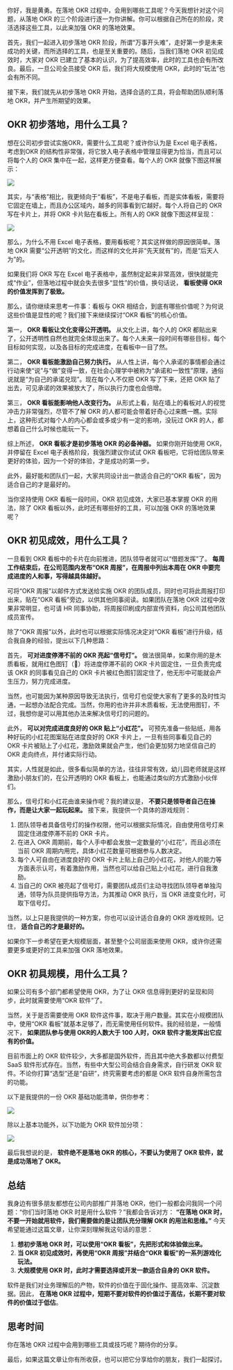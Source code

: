 你好，我是黄勇。在落地 OKR 过程中，会用到哪些工具呢？今天我想针对这个问题，从落地 OKR 的三个阶段进行逐一为你讲解。你可以根据自己所在的阶段，灵活选择这些工具，以此来加强 OKR 的落地效果。

首先，我们一起进入初步落地 OKR 阶段，所谓“万事开头难”，走好第一步是未来成功的关键，而所选择的工具，也是至关重要的。随后，当我们落地 OKR 初见成效时，大家对 OKR 已建立了基本的认识，为了提高效率，此时的工具也会有所改良。最后，一旦公司全员接受 OKR 后，我们将大规模使用 OKR，此时的“玩法”也会有所不同。

接下来，我们就先从初步落地 OKR 开始，选择合适的工具，将会帮助团队顺利落地 OKR，并产生所期望的效果。

## OKR 初步落地，用什么工具？

想在公司初步尝试实施OKR，需要什么工具呢？或许你认为是 Excel 电子表格，考虑到OKR 的结构性非常强，将它放入电子表格中管理显得更为恰当，而且可以将每个人的 OKR 集中在一起，这样更方便查看。每个人的 OKR 就像下图这样展示：

![](https://static001.geekbang.org/resource/image/33/37/33c85a9fa0949e410c381312e18a3537.png?wh=1828*574)

其实，与“表格”相比，我更倾向于“看板”，不是电子看板，而是实体看板，需要将它固定在墙上，而且办公区域内，越多的同事看到它越好。每个人将自己的 OKR 写在卡片上，并将 OKR 卡片贴在看板上。所有人的 OKR 就像下图这样呈现：

![](https://static001.geekbang.org/resource/image/42/be/42f57a8e03130e052ad6177361ac5dbe.png?wh=2080*848)

那么，为什么不用 Excel 电子表格，要用看板呢？其实这样做的原因很简单。落地 OKR 需要“公开透明”的文化，而这样的文化并非“先天就有”的，而是“后天人为”的。

如果我们将 OKR 写在 Excel 电子表格中，虽然制定起来非常高效，很快就能完成“作业”，但落地过程中就会失去很多“显性”的价值，换句话说， **看板使得 OKR 的价值发挥到了极致。**

那么，请你继续来思考一件事：看板与 OKR 相结合，到底有哪些价值呢？为何说这些价值是显性的呢？我们接下来继续探讨“OKR 看板”的核心价值。

第一， **OKR 看板让文化变得公开透明。** 从文化上讲，每个人的 OKR 都贴出来了，公开透明性自然也就完全体现出来了。每个人未来一段时间有哪些目标，每个目标如何实现，以及各目标的完成进度，在看板中一目了然。

第二， **OKR 看板能激励自己努力执行。** 从人性上讲，每个人承诺的事情都会通过行动来使“说”与“做”变得一致，在社会心理学中被称为“承诺和一致性”原理，通俗说就是“为自己的承诺兑现”。现在每个人不仅把 OKR 写了下来，还把 OKR 贴了出去，可见承诺的效果被放大了，所以执行力度也会倍增。

第三， **OKR 看板能影响他人改变行为。** 从形式上看，贴在墙上的看板对人的视觉冲击力非常强烈，尽管不了解 OKR 的人都可能会带着好奇心过来瞧一瞧。实际上，这种形式对每个人的内心都会或多或少有一定的影响，没玩过 OKR 的人，都想着自己什么时候也能玩一下。

综上所述， **OKR 看板才是初步落地 OKR 的必备神器。** 如果你刚开始使用 OKR，并停留在 Excel 电子表格阶段，我强烈建议你试试 OKR 看板吧，它将给团队带来更好的体验，因为一个好的体验，才是成功的第一步。

此外，最好能和团队们一起，大家共同设计出一款适合自己的“OKR 看板”，因为适合自己的才是最好的。

当你坚持使用 OKR 看板一段时间，OKR 初见成效，大家已基本掌握 OKR 的用法，除了 OKR 看板以外，此时还有哪些好的工具，可以加强 OKR 的落地效果呢？

## OKR 初见成效，用什么工具？

一旦看到 OKR 看板中的卡片在向前推进，团队领导者就可以“借题发挥”了。 **每周工作结束后，在公司范围内发布“OKR 周报”，在周报中列出本周在 OKR 中要完成进度的人和事，写得越具体越好。**

可将“OKR 周报”以邮件方式发送给实施 OKR 的团队成员，同时也可将此周报打印出来，贴在“OKR 看板”旁边，以供其他同事阅读。如果团队在落地 OKR 过程中效果非常明显，也可请 HR 同事协助，将周报印刷成内部宣传资料，向公司其他团队成员宣传。

除了“OKR 周报”以外，此时也可以根据实际情况决定对“OKR 看板”进行升级，结合我自身的经验，提出以下几种思路：

首先， **可对进度停滞不前的 OKR 亮起“信号灯”。** 做法很简单，如果你用的是木质看板，就用红色图钉（📌）将进度停滞不前的 OKR 卡片固定住，一旦负责完成该 OKR 的同事看见自己的 OKR 卡片被红色图钉固定住了，他无形中可能就会产生压力，努力完成进度。

当然，也可能因为某种原因导致无法执行，信号灯也促使大家有了更多的及时性沟通，一起想办法配合完成。当然，你用的也许并非木质看板，无法使用图钉，不过，我想你是可以用其他办法来解决信号灯的问题的。

此外， **可以对完成进度良好的 OKR 贴上“小红花”。** 可预先准备一些贴纸，用各种好玩的小红花图案贴在进度良好的 OKR 卡片上，一旦有些同事看见自己的 OKR 卡片被贴上了小红花，激励效果就会产生，他们会更加努力地坚信自己的 OKR 走向终点，并付诸实际行动。

其实，人性就是如此，很多看似简单的方法，往往非常有效，幼儿园老师就是这样激励小朋友们的，在公开透明的 OKR 看板上，也能通过类似的方式激励小伙伴们。

那么，信号灯和小红花由谁来操作呢？我的建议是， **不要只是领导者自己在操作，而是让大家一起玩起来。** 接下来，我提供一个具体的游戏规则：

1. 团队领导者具备信号灯的操作权限，他可以根据实际情况，自由使用信号灯来固定住进度停滞不前的 OKR 卡片。
2. 在进入 OKR 周期前，每个人手中都会发放一定数量的“小红花”，而且必须在当前 OKR 周期内用完，具体小红花数量可根据参与人数决定。
3. 每个人可自由在进度良好的 OKR 卡片上贴上自己的小红花，对他人的能力等方面表示认可，有着激励作用，当然也可以给自己贴上小红花，进行自我激励。
4. 当自己的 OKR 被亮起了信号灯，需要团队成员们主动寻找团队领导者单独沟通，领导为队员提供指导方法，为其推动 OKR 执行，当 OKR 进度变化时，可取下信号灯。

当然，以上只是我提供的一种方案，你也可以设计适合自身的 OKR 游戏规则。记住， **适合自己的才是最好的。**

如果你下一步希望在更大规模层面，甚至整个公司层面来使用 OKR，或许你还需要更多或更好的工具来加强 OKR 落地效果。

## OKR 初具规模，用什么工具？

如果公司有多个部门都希望使用 OKR，为了让 OKR 信息得到更好的呈现和同步，此时就需要使用“OKR 软件”了。

当然，关于是否需要使用 OKR 软件这件事，取决于用户数量。其实在小规模团队中，使用“OKR 看板”就基本足够了，而无需使用任何软件。我的经验是，一般情况下， **如果团队参与使用 OKR的人数大于 100 人时，OKR 软件才能发挥出它应有的价值。**

目前市面上的 OKR 软件较少，大多都是国外软件，而且其中绝大多数都以付费型 SaaS 软件形式存在。当然，有些中大型公司会结合自身需求，自行研发 OKR 软件。不论你打算“选型”还是“自研”，终究需要考虑的都是 OKR 软件自身所需包含的功能。

以下是我提供的一份 OKR 基础功能清单，供你参考：

![](https://static001.geekbang.org/resource/image/0c/88/0c7c166d15288bd7615edea5f81a1d88.png?wh=2456*1066)

除以上基本功能外，以下功能为 OKR 软件加分项：

![](https://static001.geekbang.org/resource/image/87/6c/87b25471056c335c77186709b76ef96c.png?wh=2660*1198)

最后我想说的是， **软件绝不是落地 OKR 的核心，不要认为使用了 OKR 软件，就是成功落地了 OKR。**

## 总结

我身边有很多朋友都想在公司内部推广并落地 OKR，他们一般都会问我同一个问题：“你们当时落地 OKR 时是用什么软件？”我都会告诉对方： **“在落地 OKR 时，不要一开始就用软件，我们需要做的是让团队充分理解 OKR 的用法和思维。”** 今天希望能通过这篇文章，让你深刻理解我这句话的意思：

1. **想初步落地 OKR 时，可以使用“OKR 看板”，先把形式和体验做出来。**
2. **当 OKR 初见成效时，再使用“OKR 周报”并结合“OKR 看板”的一系列游戏化玩法。**
3. **大规模使用 OKR 时，此时才需要选择或开发一款适合自身的 OKR 软件。**

软件是我们对业务理解后的产物，软件的价值在于固化操作、提高效率、沉淀数据。因此， **在落地 OKR 过程中，短期不要对软件的价值过于高估，长期不要对软件的价值过于低估**。

## 思考时间

你在落地 OKR 过程中会用到哪些工具或技巧呢？期待你的分享。

最后，如果这篇文章让你有所收获，也可以把它分享给你的朋友，我们一起探讨。